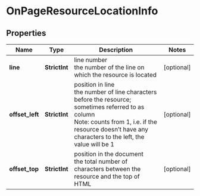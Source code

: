 # OnPageResourceLocationInfo


## Properties

| Name | Type | Description | Notes |
|------------ | ------------- | ------------- | -------------|
**line** | **StrictInt** | line number<br>the number of the line on which the resource is located |[optional]|
**offset_left** | **StrictInt** | position in line<br>the number of line characters before the resource;<br>sometimes referred to as column<br>Note: counts from 1, i.e. if the resource doesn’t have any characters to the left, the value will be 1 |[optional]|
**offset_top** | **StrictInt** | position in the document<br>the total number of characters between the resource and the top of HTML |[optional]|